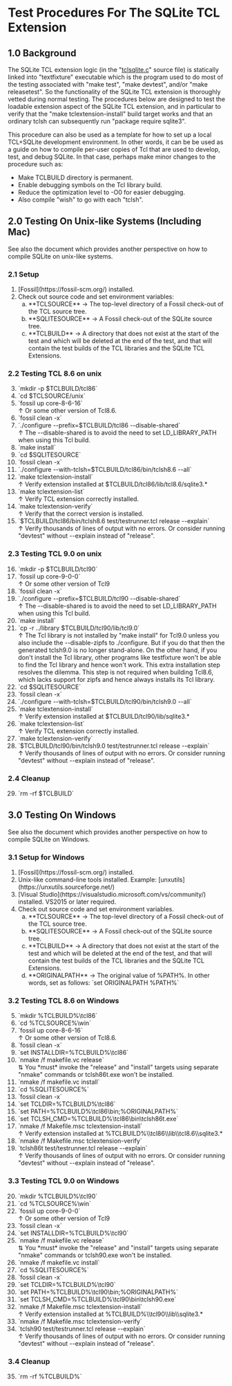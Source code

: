 # Test Procedures For The SQLite TCL Extension

## 1.0 Background

The SQLite TCL extension logic (in the 
"[tclsqlite.c](/file/src/tclsqlite.c)" source
file) is statically linked into "textfixture" executable
which is the program used to do most of the testing
associated with "make test", "make devtest", and/or
"make releasetest".  So the functionality of the SQLite
TCL extension is thoroughly vetted during normal testing.  The
procedures below are designed to test the loadable extension
aspect of the SQLite TCL extension, and in particular to verify
that the "make tclextension-install" build target works and that
an ordinary tclsh can subsequently run "package require sqlite3".

This procedure can also be used as a template for how to set up
a local TCL+SQLite development environment.  In other words, it
can be be used as a guide on how to compile per-user copies of 
Tcl that are used to develop, test, and debug SQLite.  In that
case, perhaps make minor changes to the procedure such as:

  *  Make TCLBUILD directory is permanent.
  *  Enable debugging symbols on the Tcl library build.
  *  Reduce the optimization level to -O0 for easier debugging.
  *  Also compile "wish" to go with each "tclsh".


<a id="unix"></a>
## 2.0 Testing On Unix-like Systems (Including Mac)

See also the [](./compile-for-unix.md) document which provides another
perspective on how to compile SQLite on unix-like systems.

###  2.1 Setup

<ol type="1">
<li value="1"> 
    [Fossil](https://fossil-scm.org/) installed.
<li> Check out source code and set environment variables:
   <ol type="a">
   <li> **TCLSOURCE** &rarr;
    The top-level directory of a Fossil check-out of the TCL source tree.
   <li> **SQLITESOURCE** &rarr;
    A Fossil check-out of the SQLite source tree.
   <li> **TCLBUILD** &rarr;
    A directory that does not exist at the start of the test and which
    will be deleted at the end of the test, and that will contain the
    test builds of the TCL libraries and the SQLite TCL Extensions.
   </ol>
</ol>

### 2.2 Testing TCL 8.6 on unix

<ol type="1">
<li value="3">  `mkdir -p $TCLBUILD/tcl86`
<li>  `cd $TCLSOURCE/unix`
<li>  `fossil up core-8-6-16` <br>
      &uarr; Or some other version of Tcl8.6.
<li>  `fossil clean -x`
<li>  `./configure --prefix=$TCLBUILD/tcl86 --disable-shared` <br>
      &uarr; The --disable-shared is to avoid the need to set LD_LIBRARY_PATH
      when using this Tcl build.
<li>  `make install`
<li> `cd $SQLITESOURCE`
<li> `fossil clean -x`
<li> `./configure --with-tclsh=$TCLBUILD/tcl86/bin/tclsh8.6 --all`
<li> `make tclextension-install` <br>
     &uarr; Verify extension installed at $TCLBUILD/tcl86/lib/tcl8.6/sqlite3.*
<li> `make tclextension-list` <br>
     &uarr; Verify TCL extension correctly installed.
<li> `make tclextension-verify` <br>
     &uarr; Verify that the correct version is installed.
<li> `$TCLBUILD/tcl86/bin/tclsh8.6 test/testrunner.tcl release --explain` <br>
     &uarr; Verify thousands of lines of output with no errors. Or
     consider running "devtest" without --explain instead of "release".
</ol>

### 2.3 Testing TCL 9.0 on unix

<ol>
<li value="16">  `mkdir -p $TCLBUILD/tcl90`
<li>  `fossil up core-9-0-0` <br>
      &uarr; Or some other version of Tcl9
<li>  `fossil clean -x`
<li>  `./configure --prefix=$TCLBUILD/tcl90 --disable-shared` <br>
      &uarr; The --disable-shared is to avoid the need to set LD_LIBRARY_PATH
      when using this Tcl build.
<li>  `make install`
<li>  `cp -r ../library $TCLBUILD/tcl90/lib/tcl9.0` <br>
      &uarr; The Tcl library is not installed by "make install" for Tcl9.0 unless
      you also include the --disable-zipfs to ./configure.  But if you do that
      then the generated tclsh9.0 is no longer stand-alone.  On the other hand,
      if you don't install the Tcl library, other programs like testfixture
      won't be able to find the Tcl library and hence won't work.  This
      extra installation step resolves the dilemma.
      This step is not required when building Tcl8.6, which lacks support for
      zipfs and hence always installs its Tcl library.
<li> `cd $SQLITESOURCE`
<li> `fossil clean -x`
<li> `./configure --with-tclsh=$TCLBUILD/tcl90/bin/tclsh9.0 --all`
<li> `make tclextension-install` <br>
     &uarr; Verify extension installed at $TCLBUILD/tcl90/lib/sqlite3.*
<li> `make tclextension-list` <br>
     &uarr; Verify TCL extension correctly installed.
<li> `make tclextension-verify`
<li> `$TCLBUILD/tcl90/bin/tclsh9.0 test/testrunner.tcl release --explain` <br>
     &uarr; Verify thousands of lines of output with no errors.  Or
     consider running "devtest" without --explain instead of "release".
</ol>

### 2.4 Cleanup

<ol type="1">
<li value="29"> `rm -rf $TCLBUILD`
</ol>

<a id="windows"></a>
## 3.0 Testing On Windows

See also the [](./compile-for-windows.md) document which provides another
perspective on how to compile SQLite on Windows.

###  3.1 Setup for Windows

<ol type="1">
<li value="1"> 
    [Fossil](https://fossil-scm.org/) installed.
<li>
    Unix-like command-line tools installed.  Example:
    [unxutils](https://unxutils.sourceforge.net/)
<li> [Visual Studio](https://visualstudio.microsoft.com/vs/community/)
     installed.  VS2015 or later required.
<li> Check out source code and set environment variables.
   <ol type="a">
   <li> **TCLSOURCE** &rarr;
    The top-level directory of a Fossil check-out of the TCL source tree.
   <li> **SQLITESOURCE** &rarr;
    A Fossil check-out of the SQLite source tree.
   <li> **TCLBUILD** &rarr;
    A directory that does not exist at the start of the test and which
    will be deleted at the end of the test, and that will contain the
    test builds of the TCL libraries and the SQLite TCL Extensions.
    <li> **ORIGINALPATH** &rarr;
    The original value of %PATH%.  In other words, set as follows:
    `set ORIGINALPATH %PATH%`
   </ol>
</ol>

### 3.2 Testing TCL 8.6 on Windows

<ol type="1">
<li value="5">  `mkdir %TCLBUILD%\tcl86`
<li>  `cd %TCLSOURCE%\win`
<li>  `fossil up core-8-6-16` <br>
      &uarr; Or some other version of Tcl8.6.
<li>  `fossil clean -x`
<li>  `set INSTALLDIR=%TCLBUILD%\tcl86`
<li>  `nmake /f makefile.vc release` <br>
      &udarr; You *must* invoke the "release" and "install" targets
      using separate "nmake" commands or tclsh86t.exe won't be
      installed.
<li>  `nmake /f makefile.vc install`
<li> `cd %SQLITESOURCE%`
<li> `fossil clean -x`
<li> `set TCLDIR=%TCLBUILD%\tcl86`
<li> `set PATH=%TCLBUILD%\tcl86\bin;%ORIGINALPATH%`
<li> `set TCLSH_CMD=%TCLBUILD%\tcl86\bin\tclsh86t.exe`
<li> `nmake /f Makefile.msc tclextension-install` <br>
     &uarr; Verify extension installed at %TCLBUILD%\\tcl86\\lib\\tcl8.6\\sqlite3.*
<li> `nmake /f Makefile.msc tclextension-verify`
<li>`tclsh86t test/testrunner.tcl release --explain` <br>
     &uarr; Verify thousands of lines of output with no errors.  Or
     consider running "devtest" without --explain instead of "release".
</ol>

### 3.3 Testing TCL 9.0 on Windows

<ol>
<li value="20">  `mkdir %TCLBUILD%\tcl90`
<li>  `cd %TCLSOURCE%\win`
<li>  `fossil up core-9-0-0` <br>
      &uarr; Or some other version of Tcl9
<li>  `fossil clean -x`
<li>  `set INSTALLDIR=%TCLBUILD%\tcl90`
<li>  `nmake /f makefile.vc release` <br>
      &udarr; You *must* invoke the "release" and "install" targets
      using separate "nmake" commands or tclsh90.exe won't be
      installed.
<li>  `nmake /f makefile.vc install`
<li> `cd %SQLITESOURCE%`
<li> `fossil clean -x`
<li> `set TCLDIR=%TCLBUILD%\tcl90`
<li> `set PATH=%TCLBUILD%\tcl90\bin;%ORIGINALPATH%`
<li> `set TCLSH_CMD=%TCLBUILD%\tcl90\bin\tclsh90.exe`
<li> `nmake /f Makefile.msc tclextension-install` <br>
     &uarr; Verify extension installed at %TCLBUILD%\\tcl90\\lib\\sqlite3.*
<li> `nmake /f Makefile.msc tclextension-verify`
<li> `tclsh90 test/testrunner.tcl release --explain` <br>
     &uarr; Verify thousands of lines of output with no errors.  Or
     consider running "devtest" without --explain instead of "release".
</ol>

### 3.4 Cleanup

<ol type="1">
<li value="35"> `rm -rf %TCLBUILD%`
</ol>

